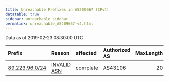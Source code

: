 ```yaml
---
title: Unreachable Prefixes in AS209667 (IPv4)
datatable: true
sidebar: unreachable_sidebar
permalink: unreachable_AS209667-v4.html
---
```


Data as of 2019-02-23 08:30:00 UTC


<div class="datatable-begin"></div>

| Prefix                                                 | Reason                                                                                                 | affected   | Authorized AS   |   MaxLength | Anchor                                         |   unreachable /24s |
|:-------------------------------------------------------|:-------------------------------------------------------------------------------------------------------|:-----------|:----------------|------------:|:-----------------------------------------------|-------------------:|
| [89.223.96.0/24](https://stat.ripe.net/89.223.96.0/24) | [INVALID ASN](https://rpki-validator.ripe.net/announcement-preview?asn=AS209667&prefix=89.223.96.0/24) | complete   | AS43106         |          20 | [RIPE](unreachable_RIPE_NCC_RPKI_Root-v4.html) |                  1 |

<div class="datatable-end"></div>